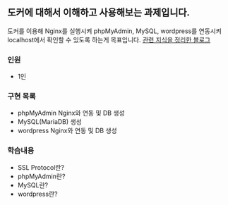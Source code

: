 ## 도커에 대해서 이해하고 사용해보는 과제입니다.<br/>
도커를 이용해 Nginx를 실행시켜 phpMyAdmin, MySQL, wordpress를 연동시켜 localhost에서 확인할 수 있도록 하는게 목표입니다.
[관련 지식을 정리한 블로그](https://velog.io/@meong9090/series/Network)

### 인원
- 1인
### 구현 목록
- phpMyAdmin Nginx와 연동 및 DB 생성
- MySQL(MariaDB) 생성
- wordpress Nginx와 연동 및 DB 생성


### 학습내용
- SSL Protocol란?
- phpMyAdmin란?
- MySQL란?
- wordpress란?

